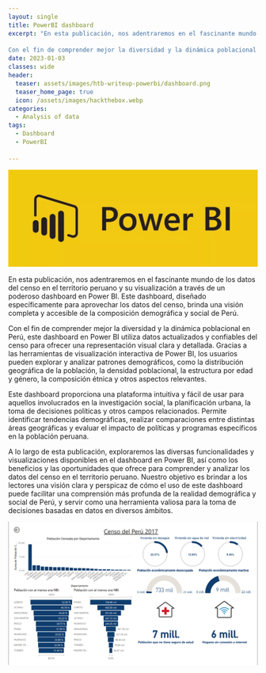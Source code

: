 ```yaml
---
layout: single
title: PowerBI dashboard
excerpt: "En esta publicación, nos adentraremos en el fascinante mundo de los datos del censo en el territorio peruano y su visualización a través de un poderoso dashboard en Power BI. Este dashboard, diseñado específicamente para aprovechar los datos del censo, brinda una visión completa y accesible de la composición demográfica y social de Perú.

Con el fin de comprender mejor la diversidad y la dinámica poblacional en Perú, este dashboard en Power BI utiliza datos actualizados y confiables del censo para ofrecer una representación visual clara y detallada. Gracias a las herramientas de visualización interactiva de Power BI, los usuarios pueden explorar y analizar patrones demográficos, como la distribución geográfica de la población, la densidad poblacional, la estructura por edad y género, la composición étnica y otros aspectos relevantes."
date: 2023-01-03
classes: wide
header:
  teaser: assets/images/htb-writeup-powerbi/dashboard.png
  teaser_home_page: true
  icon: /assets/images/hackthebox.webp
categories:
  - Analysis of data
tags:  
  - Dashboard
  - PowerBI

---
```

![](/assets/images/htb-writeup-powerbi/power.webp)

En esta publicación, nos adentraremos en el fascinante mundo de los datos del censo en el territorio peruano y su visualización a través de un poderoso dashboard en Power BI. Este dashboard, diseñado específicamente para aprovechar los datos del censo, brinda una visión completa y accesible de la composición demográfica y social de Perú.

Con el fin de comprender mejor la diversidad y la dinámica poblacional en Perú, este dashboard en Power BI utiliza datos actualizados y confiables del censo para ofrecer una representación visual clara y detallada. Gracias a las herramientas de visualización interactiva de Power BI, los usuarios pueden explorar y analizar patrones demográficos, como la distribución geográfica de la población, la densidad poblacional, la estructura por edad y género, la composición étnica y otros aspectos relevantes.

Este dashboard proporciona una plataforma intuitiva y fácil de usar para aquellos involucrados en la investigación social, la planificación urbana, la toma de decisiones políticas y otros campos relacionados. Permite identificar tendencias demográficas, realizar comparaciones entre distintas áreas geográficas y evaluar el impacto de políticas y programas específicos en la población peruana.

A lo largo de esta publicación, exploraremos las diversas funcionalidades y visualizaciones disponibles en el dashboard en Power BI, así como los beneficios y las oportunidades que ofrece para comprender y analizar los datos del censo en el territorio peruano. Nuestro objetivo es brindar a los lectores una visión clara y perspicaz de cómo el uso de este dashboard puede facilitar una comprensión más profunda de la realidad demográfica y social de Perú, y servir como una herramienta valiosa para la toma de decisiones basadas en datos en diversos ámbitos.

![](/assets/images/htb-writeup-powerbi/CENSO.png)